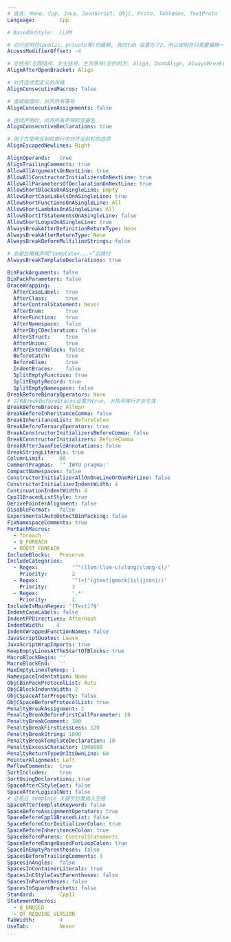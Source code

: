 ```yaml
---
# 语言: None, Cpp, Java, JavaScript, ObjC, Proto, TableGen, TextProto
Language:        Cpp

# BasedOnStyle:  LLVM

# 访问说明符(public、private等)的偏移, 我的tab 设置为了2，所以说明符只需要偏移一位就行
AccessModifierOffset: -4

# 左括号(左圆括号、左尖括号、左方括号)后的对齐: Align, DontAlign, AlwaysBreak(总是在左括号后换行)
AlignAfterOpenBracket: Align

# 对齐连续宏定义的风格
AlignConsecutiveMacros: false

# 连续赋值时，对齐所有等号
AlignConsecutiveAssignments: false

# 连续声明时，对齐所有声明的变量名
AlignConsecutiveDeclarations: true

# 用于在使用反斜杠换行中对齐反斜杠的选项
AlignEscapedNewlines: Right

AlignOperands:   true
AlignTrailingComments: true
AllowAllArgumentsOnNextLine: true
AllowAllConstructorInitializersOnNextLine: true
AllowAllParametersOfDeclarationOnNextLine: true
AllowShortBlocksOnASingleLine: Empty
AllowShortCaseLabelsOnASingleLine: true
AllowShortFunctionsOnASingleLine: All
AllowShortLambdasOnASingleLine: All
AllowShortIfStatementsOnASingleLine: false
AllowShortLoopsOnASingleLine: true
AlwaysBreakAfterDefinitionReturnType: None
AlwaysBreakAfterReturnType: None
AlwaysBreakBeforeMultilineStrings: false

# 总是在模板声明“template<...>”后换行 
AlwaysBreakTemplateDeclarations: true

BinPackArguments: false
BinPackParameters: false
BraceWrapping:
  AfterCaseLabel:  true
  AfterClass:      true
  AfterControlStatement: Never
  AfterEnum:       true
  AfterFunction:   true
  AfterNamespace:  false
  AfterObjCDeclaration: false
  AfterStruct:     true
  AfterUnion:      true
  AfterExternBlock: false
  BeforeCatch:     true
  BeforeElse:      true
  IndentBraces:    false
  SplitEmptyFunction: true
  SplitEmptyRecord: true
  SplitEmptyNamespace: false
BreakBeforeBinaryOperators: None
# 只有BreakBeforeBraces设置为true, 大括号换行才会生效
BreakBeforeBraces: Allman
BreakBeforeInheritanceComma: false
BreakInheritanceList: BeforeColon
BreakBeforeTernaryOperators: true
BreakConstructorInitializersBeforeComma: false
BreakConstructorInitializers: BeforeComma
BreakAfterJavaFieldAnnotations: false
BreakStringLiterals: true
ColumnLimit:     80
CommentPragmas:  '^ IWYU pragma:'
CompactNamespaces: false
ConstructorInitializerAllOnOneLineOrOnePerLine: false
ConstructorInitializerIndentWidth: 4
ContinuationIndentWidth: 4
Cpp11BracedListStyle: true
DerivePointerAlignment: false
DisableFormat:   false
ExperimentalAutoDetectBinPacking: false
FixNamespaceComments: true
ForEachMacros:
  - foreach
  - Q_FOREACH
  - BOOST_FOREACH
IncludeBlocks:   Preserve
IncludeCategories:
  - Regex:           '^"(llvm|llvm-c|clang|clang-c)/'
    Priority:        2
  - Regex:           '^(<|"(gtest|gmock|isl|json)/)'
    Priority:        3
  - Regex:           '.*'
    Priority:        1
IncludeIsMainRegex: '(Test)?$'
IndentCaseLabels: false
IndentPPDirectives: AfterHash
IndentWidth:    4
IndentWrappedFunctionNames: false
JavaScriptQuotes: Leave
JavaScriptWrapImports: true
KeepEmptyLinesAtTheStartOfBlocks: true
MacroBlockBegin: ''
MacroBlockEnd:   ''
MaxEmptyLinesToKeep: 1
NamespaceIndentation: None
ObjCBinPackProtocolList: Auto
ObjCBlockIndentWidth: 2
ObjCSpaceAfterProperty: false
ObjCSpaceBeforeProtocolList: true
PenaltyBreakAssignment: 2
PenaltyBreakBeforeFirstCallParameter: 19
PenaltyBreakComment: 300
PenaltyBreakFirstLessLess: 120
PenaltyBreakString: 1000
PenaltyBreakTemplateDeclaration: 10
PenaltyExcessCharacter: 1000000
PenaltyReturnTypeOnItsOwnLine: 60
PointerAlignment: Left
ReflowComments:  true
SortIncludes:    true
SortUsingDeclarations: true
SpaceAfterCStyleCast: false
SpaceAfterLogicalNot: false
# 总是在 template 关键字后面插入空格
SpaceAfterTemplateKeyword: false
SpaceBeforeAssignmentOperators: true
SpaceBeforeCpp11BracedList: false
SpaceBeforeCtorInitializerColon: true
SpaceBeforeInheritanceColon: true
SpaceBeforeParens: ControlStatements
SpaceBeforeRangeBasedForLoopColon: true
SpaceInEmptyParentheses: false
SpacesBeforeTrailingComments: 1
SpacesInAngles:  false
SpacesInContainerLiterals: true
SpacesInCStyleCastParentheses: false
SpacesInParentheses: false
SpacesInSquareBrackets: false
Standard:        Cpp11
StatementMacros:
  - Q_UNUSED
  - QT_REQUIRE_VERSION
TabWidth:        4
UseTab:          Never
...
```


